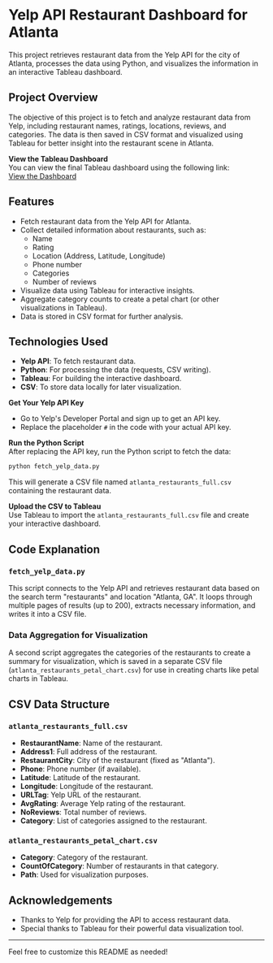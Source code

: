 # Yelp API Restaurant Dashboard for Atlanta

This project retrieves restaurant data from the Yelp API for the city of Atlanta, processes the data using Python, and visualizes the information in an interactive Tableau dashboard.

## Project Overview

The objective of this project is to fetch and analyze restaurant data from Yelp, including restaurant names, ratings, locations, reviews, and categories. The data is then saved in CSV format and visualized using Tableau for better insight into the restaurant scene in Atlanta. 

**View the Tableau Dashboard**  
   You can view the final Tableau dashboard using the following link:  
   [View the Dashboard](https://public.tableau.com/app/profile/fnu.sagarika/viz/YelpAtlanta/Dashboard)

## Features

- Fetch restaurant data from the Yelp API for Atlanta.
- Collect detailed information about restaurants, such as:
  - Name
  - Rating
  - Location (Address, Latitude, Longitude)
  - Phone number
  - Categories
  - Number of reviews
- Visualize data using Tableau for interactive insights.
- Aggregate category counts to create a petal chart (or other visualizations in Tableau).
- Data is stored in CSV format for further analysis.

## Technologies Used

- **Yelp API**: To fetch restaurant data.
- **Python**: For processing the data (requests, CSV writing).
- **Tableau**: For building the interactive dashboard.
- **CSV**: To store data locally for later visualization.


 **Get Your Yelp API Key**  
   - Go to Yelp's Developer Portal and sign up to get an API key.
   - Replace the placeholder `#` in the code with your actual API key.

**Run the Python Script**  
   After replacing the API key, run the Python script to fetch the data:
   ```bash
   python fetch_yelp_data.py
   ```

   This will generate a CSV file named `atlanta_restaurants_full.csv` containing the restaurant data.

**Upload the CSV to Tableau**  
   Use Tableau to import the `atlanta_restaurants_full.csv` file and create your interactive dashboard.


## Code Explanation

### `fetch_yelp_data.py`
This script connects to the Yelp API and retrieves restaurant data based on the search term "restaurants" and location "Atlanta, GA". It loops through multiple pages of results (up to 200), extracts necessary information, and writes it into a CSV file.

### Data Aggregation for Visualization
A second script aggregates the categories of the restaurants to create a summary for visualization, which is saved in a separate CSV file (`atlanta_restaurants_petal_chart.csv`) for use in creating charts like petal charts in Tableau.

## CSV Data Structure

### `atlanta_restaurants_full.csv`
- **RestaurantName**: Name of the restaurant.
- **Address1**: Full address of the restaurant.
- **RestaurantCity**: City of the restaurant (fixed as "Atlanta").
- **Phone**: Phone number (if available).
- **Latitude**: Latitude of the restaurant.
- **Longitude**: Longitude of the restaurant.
- **URLTag**: Yelp URL of the restaurant.
- **AvgRating**: Average Yelp rating of the restaurant.
- **NoReviews**: Total number of reviews.
- **Category**: List of categories assigned to the restaurant.

### `atlanta_restaurants_petal_chart.csv`
- **Category**: Category of the restaurant.
- **CountOfCategory**: Number of restaurants in that category.
- **Path**: Used for visualization purposes.


## Acknowledgements

- Thanks to Yelp for providing the API to access restaurant data.
- Special thanks to Tableau for their powerful data visualization tool.
  
---

Feel free to customize this README as needed!

